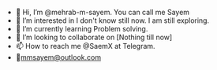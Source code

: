 - 👋 Hi, I’m @mehrab-m-sayem. You can call me Sayem
- 👀 I’m interested in I don't know still now. I am still exploring.
- 🌱 I’m currently learning Problem solving.
- 💞️ I’m looking to collaborate on [Nothing till now]
- 📫 How to reach me @SaemX at Telegram.
- 📩mmsayem@outlook.com

<!---
mehrab-m-sayem/mehrab-m-sayem is a ✨ special ✨ repository because its `README.md` (this file) appears on your GitHub profile.
You can click the Preview link to take a look at your changes.
--->
